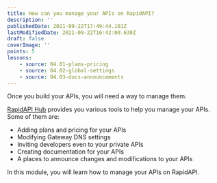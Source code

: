 ```yaml
---
title: How can you manage your APIs on RapidAPI?
description: ''
publishedDate: 2021-09-22T17:49:44.101Z
lastModifiedDate: 2021-09-22T16:42:00.638Z
draft: false
coverImage: ''
points: 5
lessons:
    - source: 04.01-plans-pricing
    - source: 04.02-global-settings
    - source: 04.03-docs-announcements
---
```


Once you build your APIs, you will need a way to manage them.

[RapidAPI Hub](https://RapidAPI.com/hub?utm_source=RapidAPI.com/learn&utm_medium=DevRel&utm_campaign=DevRel) provides you various tools to help you manage your APIs. Some of them are:

-   Adding plans and pricing for your APIs
-   Modifying Gateway DNS settings
-   Inviting developers even to your private APIs
-   Creating documentation for your APIs
-   A places to announce changes and modifications to your APIs

In this module, you will learn how to manage your APIs on RapidAPI.
